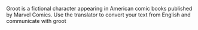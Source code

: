 Groot is a fictional character appearing in American comic books published by Marvel Comics. Use the translator to convert your text from English and communicate with groot 